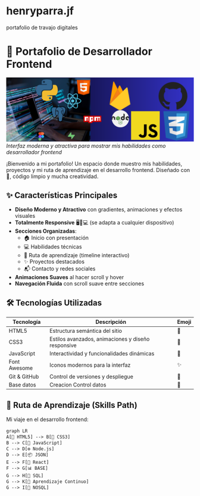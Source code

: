 # henryparra.jf
portafolio de travajo digitales

# 🎨 Portafolio de Desarrollador Frontend 

![Portada del Portafolio](./imagenes/encabesado.jpg.png)
*Interfaz moderna y atractiva para mostrar mis habilidades como desarrollador frontend*

¡Bienvenido a mi portafolio! Un espacio donde muestro mis habilidades, proyectos y mi ruta de aprendizaje en el desarrollo frontend. Diseñado con 💖, código limpio y mucha creatividad.

## ✨ Características Principales

- **Diseño Moderno y Atractivo** con gradientes, animaciones y efectos visuales
- **Totalmente Responsive** 🖥️📱💻 (se adapta a cualquier dispositivo)
- **Secciones Organizadas**:
  - 🏠 Inicio con presentación
  - 💻 Habilidades técnicas
  - 🚀 Ruta de aprendizaje (timeline interactivo)
  - ✨ Proyectos destacados
  - 📬 Contacto y redes sociales
- **Animaciones Suaves** al hacer scroll y hover
- **Navegación Fluida** con scroll suave entre secciones

## 🛠 Tecnologías Utilizadas

| Tecnología | Descripción | Emoji |
|------------|-------------|-------|
| HTML5 | Estructura semántica del sitio | 📄 |
| CSS3 | Estilos avanzados, animaciones y diseño responsive | 🎨 |
| JavaScript | Interactividad y funcionalidades dinámicas | 🚀 |
| Font Awesome | Iconos modernos para la interfaz | ✨ |
| Git & GitHub | Control de versiones y despliegue | 🌿 |
| Base datos | Creacion Control datos | 📝 |

## 🚀 Ruta de Aprendizaje (Skills Path)

Mi viaje en el desarrollo frontend:

```mermaid
graph LR
A[📄 HTML5] --> B[🎨 CSS3]
B --> C[🚀 JavaScript]
C --> D[⚙️ Node.js]
D --> E[📦 JSON]
E --> F[🔄 React]
F --> G[📊 BASE]
G --> H[📗 SQL]
G --> K[🌟 Aprendizaje Continuo]
G --> I[📗 NOSQL]



